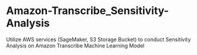 # Amazon-Transcribe_Sensitivity-Analysis
Utilize AWS services (SageMaker, S3 Storage Bucket) to conduct Sensitivity Analysis on Amazon Transcribe Machine Learning Model
